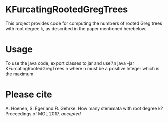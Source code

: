 # KFurcatingRootedGregTrees
This project provides code for computing the numbers of rooted Greg trees with root degree k, as described in the paper mentioned herebelow.
# Usage
To use the java code, export classes to jar and use:\n
  java -jar KFurcatingRootedGregTrees n
where n must be a positive Integer which is the maximum   
# Please cite
A. Hoenen, S. Eger and R. Gehrke. How many stemmata with root degree k? Proceedings of MOL 2017. <i>accepted</i>

